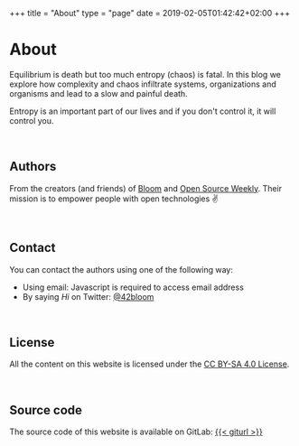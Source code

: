 +++
title = "About"
type = "page"
date = 2019-02-05T01:42:42+02:00
+++

# About
<!--
We believe that entropy (which can be defined as a measurement of chaos, complexity) is inevitable, and equilibrium is death.
As product designers, developers, entrepreneurs, managers... it's our role to manage complexity.
We share on this blog our ideas and experience on how we tackle entropy and keep things simple. -->

Equilibrium is death but too much entropy (chaos) is fatal.
In this blog we explore how complexity and chaos infiltrate systems, organizations and organisms and lead to a slow and painful death.

<!-- Sometime, it's the lack of entropy that can be fatal: in cryptography or in lottery for example. Anyway -->

Entropy is an important part of our lives and if you don't control it, it will control you.

<br />

## Authors

From the creators (and friends) of [Bloom](https://bloom.sh) and [Open Source Weekly](https://opensourceweekly.org). Their mission is to empower
people with open technologies ✌️

<br />

## Contact

You can contact the authors using one of the following way:
* Using email: <span class="obfuscated-email">Javascript is required to access email address</span>
* By saying <i>Hi</i> on Twitter: <a href="https://twitter.com/42bloom" target="_blank" rel="noopener">@42bloom</a>

<br />

## License

All the content on this website is licensed under the
<a rel="noopener" target="_blank" href="https://creativecommons.org/licenses/by-sa/4.0/" >CC BY-SA 4.0 License</a>.

<br />

## Source code

The source code of this website is available on GitLab:
<a href="{{< giturl >}}" target="_blank" rel="noopener">{{< giturl >}}</a>
